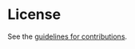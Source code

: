 # License

See the
[guidelines for contributions](https://github.com/ietf-wg-ccwg/draft-ietf-ccwg-ratelimited-increase/blob/main/CONTRIBUTING.md).
